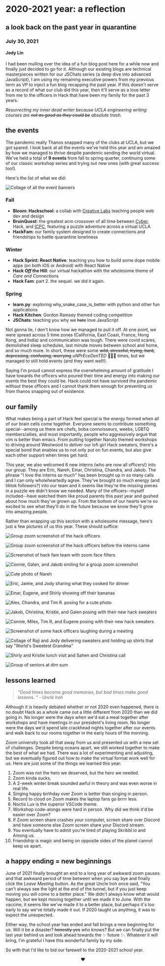 # 2020-2021 year: a reflection

## a look back on the past year in quarantine

### July 30, 2021

#### Jody Lin

I had been mulling over the idea of a fun blog post here for a while now and finally just decided to go for it. Although our existing blogs are technical masterpieces written for our JSChats series (a deep dive into advanced JavaScript), I am using my remaining executive powers from my previous term as VP to inject a fun blog recapping the past year. If this doesn't serve as a record of what our club did this year, then it'll serve as a love letter from me to the officers in Hack that have been my family for the past 3 years.

_Resurrecting my inner dead writer because UCLA engineering writing courses are ~~not as good as they could be~~ absolute trash._

## the events

The pandemic really Thanos snapped many of the clubs at UCLA, but we got spared. I look back at all the events we've held this year and am amazed by how we managed to _thrive_ despite pandemic sending the world virtual. We've held a total of **9 events** from fall to spring quarter, continuing some of our classic workshop series and trying out new ones (with great success too!).

Here's the list of what we did:

![Collage of all the event banners](/blogPosts/spring2021/year-in-review/images/banners.png)

### Fall

- **Bloom: Hackschool**: a collab with [Creative Labs](https://www.creativelabsucla.com/) teaching people web dev and design
- **BruinQuest**: the greatest acm crossover of all time between [Cyber](https://acmcyber.com/), Hack, and [ICPC](https://icpc.uclaacm.com/), featuring a puzzle adventure across a virtual UCLA
- **HackFam**: our family system designed to create connections and friendships to battle quarantine loneliness

### Winter

- **Hack Sprint: React Native**: teaching you how to build some dope mobile apps (on both iOS or Android) with React Native
- **Hack _Off_ the Hill**: our virtual hackathon with the wholesome theme of _Care and Connections_
- **Hack Fam**: part 2. the sequel. we did it again.

### Spring

- **learn.py**: exploring why_snake_case_is_better with python and other fun applications
- **Hack Kitchen**: Gordon Ramsey themed coding competition
- **JSChats**: teaching you why we ~~hate~~ love JavaScript

Not gonna lie, I don't know how we managed to pull it off. At one point, we were spread across 5 time zones (California, East Coast, France, Hong Kong, and India) and communication was tough. There were covid scares, demolished sleep schedules, last minute moves between school and home, and so much more. In short, these were some ~~wild, stressful, trying, hard, depressing, confusing, worrying~~ _uNPrEceDenTED_ 🤮🤮🤮 times, but we managed to still hold events (and they went well!).

Saying I'm proud cannot express the overwhelming amount of gratitude I have towards the officers who poured their time and energy into making our events the best they could be. Hack could not have survived the pandemic without these officers and I cannot thank them enough for preventing us from thanos snapping out of existence.

## our family

What makes being a part of Hack feel special is the energy formed when all of our brain cells come together. Everyone seems to contribute something special--among us there are chefs, boba connoisseurs, weebs, LGBTQ members/allies, and most importantly, people who aggressively argue that vim is better than emacs. From putting together Naruto themed workshops to driving around Westwood to deliver our lofi girl Hack sweaters, there's a special bond that enables us to not only put on fun events, but also give each other support when times get hard.

This year, we also welcomed 6 new interns (who are now all officers!) into our group. They are Eric, Nareh, Einar, Christina, Chandra, and Jakob. The phrase "I love the interns so much" has been brought up in so many calls and I can only wholeheartedly agree. They've brought so much energy (and tiktok followers?) into our team and it seems like they're the missing pieces in a puzzle we didn't know we needed. Many of the officers--myself included--have watched them like proud parents this past year and gushed about how much they've grown up. From the bottom of our hearts we're so excited to see what they'll do in the future because we know they'll grow into amazing people.

Rather than wrapping up this section with a wholesome message, here's just a few pictures of us this year. These should suffice:

![Group zoom screenshot of the hack officers](/blogPosts/spring2021/year-in-review/images/zoom-screenshot.png)

![Group zoom screenshot of the hack officers before the interns came](/blogPosts/spring2021/year-in-review/images/zoom-screenshot-2.png)

![Screenshot of hack fam team with zoom face filters](/blogPosts/spring2021/year-in-review/images/zoom-screenshot-hackfam.png)

![Connie, Galen, and Jakob smiling for a group zoom screenshot](/blogPosts/spring2021/year-in-review/images/hack-buddy-1.png)

![Cute photo of Nareh](/blogPosts/spring2021/year-in-review/images/nareh.png)

![Eric, Jamie, and Jody sharing what they cooked for dinner](/blogPosts/spring2021/year-in-review/images/hack-buddy-3.png)

![Einar, Eugene, and Shirly showing off their bananas](/blogPosts/spring2021/year-in-review/images/hack-buddy-5.png)

![Alex, Chandra, and Tim R. posing for a cute photo](/blogPosts/spring2021/year-in-review/images/hack-buddy-6.png)

![Jakob, Christina, Kristie, and Galen posing with their new hack sweaters](/blogPosts/spring2021/year-in-review/images/sweater-collage-1.jpg)

![Connie, Miles, Tim R, and Eugene posing with their new hack sweaters](/blogPosts/spring2021/year-in-review/images/sweater-collage-2.jpg)

![Screenshot of some hack officers laughing during a meeting](/blogPosts/spring2021/year-in-review/images/zoom-screenshot-3.png)

![Collage of Raji and Jody delivering sweaters and holding up shirts that say "World's Sweetest Grandma"](/blogPosts/spring2021/year-in-review/images/grandma-collage.jpg)

![Shirly and Kristie lunch visit and Sahen and Christina call](/blogPosts/spring2021/year-in-review/images/buddy-collage.jpg)

![Group of seniors at dim sum](/blogPosts/spring2021/year-in-review/images/senior-dim-sum.jpg)

## lessons learned

> _"Good times become good memories, but bad times make good lessons. " - Uncle Iroh_

Although it is heavily debated whether or not 2020 even happened, there is no doubt Hack as a whole came out a little different from 2020 than we did going in. No longer were the days when we'd eat a meal together after workshops and have meetings in our president's living room. No longer were the days we'd spend late crackhead nights together after our events and walk back to our rooms together in the early hours of the morning.

Zoom university took all that away from us and presented us with a new set of challenges. Despite being oceans apart, we still worked together to make the best of what we had. There was a lot of experimenting and adjusting, but we eventually figured out how to make the virtual format work well for us. Here are just some of the things we learned this year:

1. Zoom was not the hero we deserved, but the hero we needed.
1. Zoom kinda sucks.
1. A 2-week winter break sounded awful in theory and was even worse in real life.
1. Singing happy birthday over Zoom is better than singing in person.
1. Record to cloud on Zoom makes the laptop fans go brrrr less.
1. Noctis Lux is the superior VSCode theme.
1. Workshop code-alongs were hard in person. Why did we think it'd be easier over Zoom?
1. If Zoom screen share crashes your computer, screen share over Discord and have someone else Zoom screen share your Discord stream.
1. You eventually have to admit you're tired of playing Skribbl.io and Among us.
1. Friendship is magic and being on opposite sides of the planet cannot keep us apart.

## a happy ending = new beginnings

June of 2021 finally brought an end to a long year of awkward zoom pauses and that awkward period of time between when you say bye and finally click the _Leave Meeting_ button. As the great Uncle Iroh once said, "You can't always see the light at the end of the tunnel, but if you just keep moving you will come to a better place." We didn't always know what would happen, but we kept moving together until we made it to June. With the vaccine, it seems like we've made it to a better place, but perhaps it's too early to say we've totally made it out. If 2020 taught us anything, it was to expect the unexpected.

Either way, the school year has ended and fall brings a new beginning for us. Will it be a disaster? ~~honestly yes~~ who knows? But we can finally put the last year behind us and look ahead towards the ✨ future ✨. Whatever it will bring, I'm grateful I have this wonderful family by my side.

So with that I'd like to bid our farewell to the 2020-2021 school year.

<div align=center>❤️</div>
